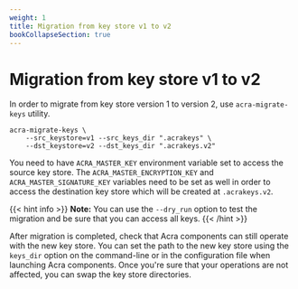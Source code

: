 ```yaml
---
weight: 1
title: Migration from key store v1 to v2
bookCollapseSection: true
---
```


# Migration from key store v1 to v2

In order to migrate from key store version 1 to version 2,
use `acra-migrate-keys` utility.

```shell
acra-migrate-keys \
    --src_keystore=v1 --src_keys_dir ".acrakeys" \
    --dst_keystore=v2 --dst_keys_dir ".acrakeys.v2"
```

You need to have `ACRA_MASTER_KEY` environment variable set to access the source key store.
The `ACRA_MASTER_ENCRYPTION_KEY` and `ACRA_MASTER_SIGNATURE_KEY` variables need to be set as well
in order to access the destination key store which will be created at `.acrakeys.v2`.

{{< hint info >}}
**Note:**
You can use the `--dry_run` option to test the migration and be sure that you can access all keys.
{{< /hint >}}

After migration is completed, check that Acra components can still operate with the new key store.
You can set the path to the new key store using the `keys_dir` option
on the command-line or in the configuration file when launching Acra components.
Once you're sure that your operations are not affected, you can swap the key store directories.

<!--
TODO: describe Acra EE migration?
It may be more complex due to remote key storages which do not provide for easy renaming.
-->
